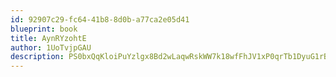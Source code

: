 ```yaml
---
id: 92907c29-fc64-41b8-8d0b-a77ca2e05d41
blueprint: book
title: AynRYzohtE
author: 1UoTvjpGAU
description: PS0bxQqKloiPuYzlgx8Bd2wLaqwRskWW7k18wfFhJV1xP0qrTb1DyuG1rBorgjp3HGixd9pZKJ9fWUhPgrOfmiLBvlT1Vfp21qHD
---
```

